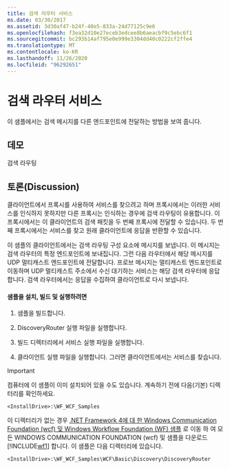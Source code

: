 ```yaml
---
title: 검색 라우터 서비스
ms.date: 03/30/2017
ms.assetid: 3d30af47-b24f-40e5-833a-24d77125c9e6
ms.openlocfilehash: f3ea32d10e27eceb3edcee8b6aeacbf9c5ebc6f1
ms.sourcegitcommit: bc293b14af795e0e999e3304dd40c0222cf2ffe4
ms.translationtype: MT
ms.contentlocale: ko-KR
ms.lasthandoff: 11/26/2020
ms.locfileid: "96292651"
---
```

# <a name="discovery-router-service"></a>검색 라우터 서비스

이 샘플에서는 검색 메시지를 다른 엔드포인트에 전달하는 방법을 보여 줍니다.  
  
## <a name="demonstrates"></a>데모  

 검색 라우팅  
  
## <a name="discussion"></a>토론(Discussion)  

 클라이언트에서 프록시를 사용하여 서비스를 찾으려고 하며 프록시에서는 이러한 서비스를 인식하지 못하지만 다른 프록시는 인식하는 경우에 검색 라우팅이 유용합니다. 이 프록시에서는 이 클라이언트의 검색 패킷을 두 번째 프록시에 전달할 수 있습니다. 두 번째 프록시에서는 서비스를 찾고 원래 클라이언트에 응답을 반환할 수 있습니다.  
  
 이 샘플의 클라이언트에서는 검색 라우팅 구성 요소에 메시지를 보냅니다. 이 메시지는 검색 라우터의 특정 엔드포인트에 보내집니다. 그런 다음 라우터에서 해당 메시지를 UDP 멀티캐스트 엔드포인트에 전달합니다. 프로브 메시지는 멀티캐스트 엔드포인트로 이동하며 UDP 멀티캐스트 주소에서 수신 대기하는 서비스는 해당 검색 라우터에 응답합니다. 검색 라우터에서는 응답을 수집하여 클라이언트로 다시 보냅니다.  
  
#### <a name="to-set-up-build-and-run-the-sample"></a>샘플을 설치, 빌드 및 실행하려면  
  
1. 샘플을 빌드합니다.  
  
2. DiscoveryRouter 실행 파일을 실행합니다.  
  
3. 빌드 디렉터리에서 서비스 실행 파일을 실행합니다.  
  
4. 클라이언트 실행 파일을 실행합니다. 그러면 클라이언트에서는 서비스를 찾습니다.  
  
> [!IMPORTANT]
> 컴퓨터에 이 샘플이 이미 설치되어 있을 수도 있습니다. 계속하기 전에 다음(기본) 디렉터리를 확인하세요.  
>
> `<InstallDrive>:\WF_WCF_Samples`  
>
> 이 디렉터리가 없는 경우 [.NET Framework 4에 대 한 Windows Communication Foundation (wcf) 및 Windows Workflow Foundation (WF) 샘플](https://www.microsoft.com/download/details.aspx?id=21459) 로 이동 하 여 모든 WINDOWS COMMUNICATION FOUNDATION (wcf) 및 샘플을 다운로드 [!INCLUDE[wf1](../../../../includes/wf1-md.md)] 합니다. 이 샘플은 다음 디렉터리에 있습니다.  
>
> `<InstallDrive>:\WF_WCF_Samples\WCF\Basic\Discovery\DiscoveryRouter`
